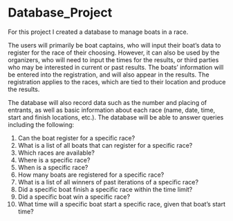 # Database_Project

For this project I created a database to manage boats in a race. 

The users will primarily be boat captains, who will input their boat’s data to register for the race of their
choosing. However, it can also be used by the organizers, who will need to input the times for
the results, or third parties who may be interested in current or past results.
The boats’ information will be entered into the registration, and will also appear in the
results. The registration applies to the races, which are tied to their location and produce the
results.

The database will also record data such as the number and placing of entrants, as well
as basic information about each race (name, date, time, start and finish locations, etc.).
The database will be able to answer queries including the following:
1. Can the boat register for a specific race?
2. What is a list of all boats that can register for a specific race?
3. Which races are available?
4. Where is a specific race?
5. When is a specific race?
6. How many boats are registered for a specific race?
7. What is a list of all winners of past iterations of a specific race?
8. Did a specific boat finish a specific race within the time limit?
9. Did a specific boat win a specific race?
10. What time will a specific boat start a specific race, given that boat’s start time?